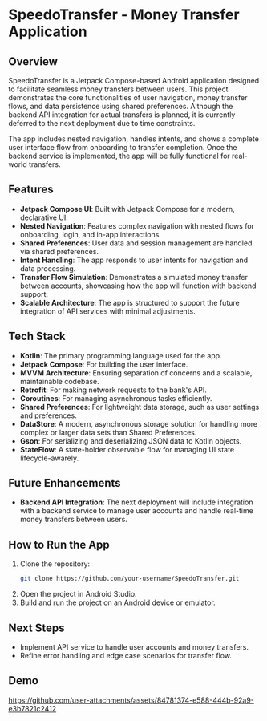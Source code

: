 # SpeedoTransfer - Money Transfer Application

## Overview
SpeedoTransfer is a Jetpack Compose-based Android application designed to facilitate seamless money transfers between users. This project demonstrates the core functionalities of user navigation, money transfer flows, and data persistence using shared preferences. Although the backend API integration for actual transfers is planned, it is currently deferred to the next deployment due to time constraints. 

The app includes nested navigation, handles intents, and shows a complete user interface flow from onboarding to transfer completion. Once the backend service is implemented, the app will be fully functional for real-world transfers.

## Features
- **Jetpack Compose UI**: Built with Jetpack Compose for a modern, declarative UI.
- **Nested Navigation**: Features complex navigation with nested flows for onboarding, login, and in-app interactions.
- **Shared Preferences**: User data and session management are handled via shared preferences.
- **Intent Handling**: The app responds to user intents for navigation and data processing.
- **Transfer Flow Simulation**: Demonstrates a simulated money transfer between accounts, showcasing how the app will function with backend support.
- **Scalable Architecture**: The app is structured to support the future integration of API services with minimal adjustments.

## Tech Stack
- **Kotlin**: The primary programming language used for the app.
- **Jetpack Compose**: For building the user interface.
- **MVVM Architecture**: Ensuring separation of concerns and a scalable, maintainable codebase.
- **Retrofit**: For making network requests to the bank's API.
- **Coroutines**: For managing asynchronous tasks efficiently.
- **Shared Preferences**: For lightweight data storage, such as user settings and preferences.
- **DataStore**: A modern, asynchronous storage solution for handling more complex or larger data sets than Shared Preferences.
- **Gson**: For serializing and deserializing JSON data to Kotlin objects.
- **StateFlow**: A state-holder observable flow for managing UI state lifecycle-awarely.


## Future Enhancements
- **Backend API Integration**: The next deployment will include integration with a backend service to manage user accounts and handle real-time money transfers between users.
  
## How to Run the App
1. Clone the repository:
    ```bash
    git clone https://github.com/your-username/SpeedoTransfer.git
    ```
2. Open the project in Android Studio.
3. Build and run the project on an Android device or emulator.

## Next Steps
- Implement API service to handle user accounts and money transfers.
- Refine error handling and edge case scenarios for transfer flow.

## Demo
  

https://github.com/user-attachments/assets/84781374-e588-444b-92a9-e3b7821c2412


